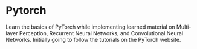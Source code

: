 # Pytorch

Learn the basics of PyTorch while implementing learned material on Multi-layer Perception, Recurrent Neural Networks, and Convolutional Neural Networks. Initially going to follow the tutorials on the PyTorch website.
